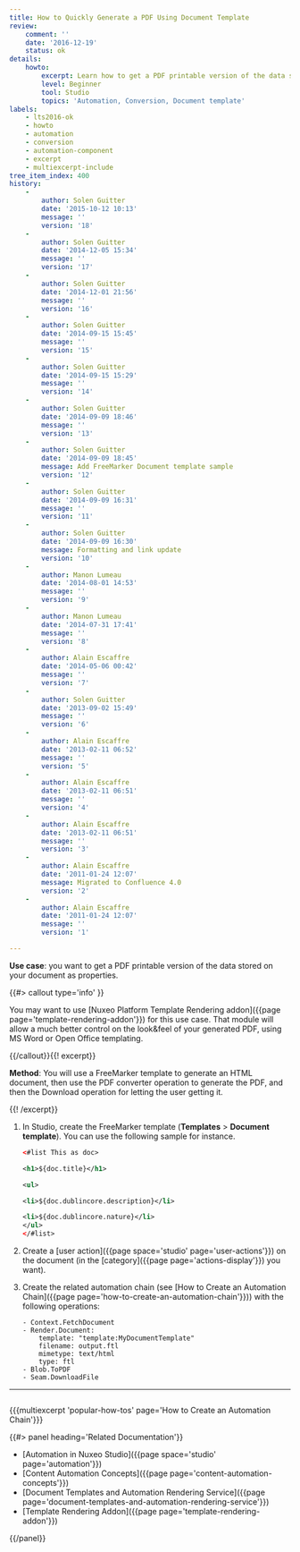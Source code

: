 ```yaml
---
title: How to Quickly Generate a PDF Using Document Template
review:
    comment: ''
    date: '2016-12-19'
    status: ok
details:
    howto:
        excerpt: Learn how to get a PDF printable version of the data stored on your document as properties using Nuxeo Studio.
        level: Beginner
        tool: Studio
        topics: 'Automation, Conversion, Document template'
labels:
    - lts2016-ok
    - howto
    - automation
    - conversion
    - automation-component
    - excerpt
    - multiexcerpt-include
tree_item_index: 400
history:
    -
        author: Solen Guitter
        date: '2015-10-12 10:13'
        message: ''
        version: '18'
    -
        author: Solen Guitter
        date: '2014-12-05 15:34'
        message: ''
        version: '17'
    -
        author: Solen Guitter
        date: '2014-12-01 21:56'
        message: ''
        version: '16'
    -
        author: Solen Guitter
        date: '2014-09-15 15:45'
        message: ''
        version: '15'
    -
        author: Solen Guitter
        date: '2014-09-15 15:29'
        message: ''
        version: '14'
    -
        author: Solen Guitter
        date: '2014-09-09 18:46'
        message: ''
        version: '13'
    -
        author: Solen Guitter
        date: '2014-09-09 18:45'
        message: Add FreeMarker Document template sample
        version: '12'
    -
        author: Solen Guitter
        date: '2014-09-09 16:31'
        message: ''
        version: '11'
    -
        author: Solen Guitter
        date: '2014-09-09 16:30'
        message: Formatting and link update
        version: '10'
    -
        author: Manon Lumeau
        date: '2014-08-01 14:53'
        message: ''
        version: '9'
    -
        author: Manon Lumeau
        date: '2014-07-31 17:41'
        message: ''
        version: '8'
    -
        author: Alain Escaffre
        date: '2014-05-06 00:42'
        message: ''
        version: '7'
    -
        author: Solen Guitter
        date: '2013-09-02 15:49'
        message: ''
        version: '6'
    -
        author: Alain Escaffre
        date: '2013-02-11 06:52'
        message: ''
        version: '5'
    -
        author: Alain Escaffre
        date: '2013-02-11 06:51'
        message: ''
        version: '4'
    -
        author: Alain Escaffre
        date: '2013-02-11 06:51'
        message: ''
        version: '3'
    -
        author: Alain Escaffre
        date: '2011-01-24 12:07'
        message: Migrated to Confluence 4.0
        version: '2'
    -
        author: Alain Escaffre
        date: '2011-01-24 12:07'
        message: ''
        version: '1'

---
```

**Use case**: you want to get a PDF printable version of the data stored on your document as properties.

{{#> callout type='info' }}

You may want to use [Nuxeo Platform Template Rendering addon]({{page page='template-rendering-addon'}}) for this use case. That module will allow a much better control on the look&feel of your generated PDF, using MS Word or Open Office templating.

{{/callout}}{{! excerpt}}

**Method**: You will use a FreeMarker template to generate an HTML document, then use the PDF converter operation to generate the PDF, and then the Download operation for letting the user getting it.

{{! /excerpt}}

1.  In Studio, create the FreeMarker template (**Templates** > **Document template**).
    You can use the following sample for instance.

    ```xml
    <#list This as doc>

    <h1>${doc.title}</h1>

    <ul>

    <li>${doc.dublincore.description}</li>

    <li>${doc.dublincore.nature}</li>
    </ul>
    </#list>
    ```

2.  Create a [user action]({{page space='studio' page='user-actions'}}) on the document (in the [category]({{page page='actions-display'}}) you want).
3.  Create the related automation chain (see [How to Create an Automation Chain]({{page page='how-to-create-an-automation-chain'}})) with the following operations:

    ```
    - Context.FetchDocument
    - Render.Document:
        template: "template:MyDocumentTemplate"
        filename: output.ftl
        mimetype: text/html
        type: ftl
    - Blob.ToPDF
    - Seam.DownloadFile
    ```

* * *

<div class="row" data-equalizer data-equalize-on="medium"><div class="column medium-6">

{{{multiexcerpt 'popular-how-tos' page='How to Create an Automation Chain'}}}

</div><div class="column medium-6">{{#> panel heading='Related Documentation'}}

- [Automation in Nuxeo Studio]({{page space='studio' page='automation'}})
- [Content Automation Concepts]({{page page='content-automation-concepts'}})
- [Document Templates and Automation Rendering Service]({{page page='document-templates-and-automation-rendering-service'}})
- [Template Rendering Addon]({{page page='template-rendering-addon'}})

{{/panel}}</div></div>
